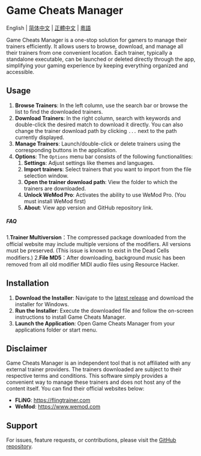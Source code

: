 # Game Cheats Manager

English | [简体中文](./README_CN.md) | [正體中文](./README_TW.md) | [粵語](./README_HK.md)

Game Cheats Manager is a one-stop solution for gamers to manage their trainers efficiently. It allows users to browse, download, and manage all their trainers from one convenient location. Each trainer, typically a standalone executable, can be launched or deleted directly through the app, simplifying your gaming experience by keeping everything organized and accessible.

## Usage

1. **Browse Trainers**: In the left column, use the search bar or browse the list to find the downloaded trainers.
2. **Download Trainers**: In the right column, search with keywords and double-click the desired match to download it directly. You can also change the trainer download path by clicking `...` next to the path currently displayed.
3. **Manage Trainers**: Launch/double-click or delete trainers using the corresponding buttons in the application.
4. **Options**: The `Options` menu bar consists of the following functionalities:
   1. **Settings**: Adjust settings like themes and languages.
   2. **Import trainers**: Select trainers that you want to import from the file selection window.
   3. **Open the trainer download path**: View the folder to which the trainers are downloaded.
   4. **Unlock WeMod Pro**: Activates the ability to use WeMod Pro. (You must install WeMod first)
   5. **About**: View app version and GitHub repository link.
##### FAQ
1.**Trainer Multiversion**：The compressed package downloaded from the official website may include multiple versions of the modifiers. All versions must be preserved. (This issue is known to exist in the Dead Cells modifiers.)
2.**File MD5**：After downloading, background music has been removed from all old modifier MIDI audio files using Resource Hacker.

## Installation

1. **Download the Installer**: Navigate to the [latest release](https://github.com/dyang886/Game-Cheats-Manager/releases) and download the installer for Windows.
2. **Run the Installer**: Execute the downloaded file and follow the on-screen instructions to install Game Cheats Manager.
3. **Launch the Application**: Open Game Cheats Manager from your applications folder or start menu.

## Disclaimer

Game Cheats Manager is an independent tool that is not affiliated with any external trainer providers. The trainers downloaded are subject to their respective terms and conditions. This software simply provides a convenient way to manage these trainers and does not host any of the content itself. You can find their official websites below:

- **FLiNG**: https://flingtrainer.com
- **WeMod**: https://www.wemod.com

## Support

For issues, feature requests, or contributions, please visit the [GitHub repository](https://github.com/dyang886/Game-Cheats-Manager).
